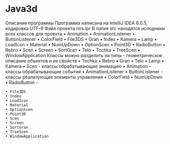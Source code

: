 <h1>Java3d</h1>
Описание программы
Программа написана на IntelliJ IDEA 6.0.5, кодировка UTF-8
Файл проекта nirs.ipr
В папке src находятся исподники всех классов для  проекта
    • Animation 
    • AnimationListener 
    • ButtonListener 
    • ColorField 
    • File3DS 
    • Gran 
    • Index 
    • Kamera 
    • Lamp 
    • LoadIcon 
    • Material 
    • NumUpDown 
    • OptionScen 
    • Point3D 
    • RadioButton 
    • Rebro 
    • Scen 
    • Screen 
    • SortGran 
    • Telo 
    • Tochka 
    • TreeScen 
    • WindowApplication 
Классы можно разделить на типы 
- геометрическое описание объектов и их свойств
    • Tochka 
    • Rebro 
    • Gran 
    • Telo 
    • Lamp 
    • Kamera 
    • Scen 	
- классы обрабатывающие анимацию
    • Animation 
- классы обрабатывающие события 
    • AnimationListener 
    • ButtonListener 
- классы реализующие элементы управления
    • ColorField 
    • NumUpDown 
    • RadioButton 
- 


    • File3DS 
    • Index 
    • LoadIcon 
    • Material 
    • OptionScen 
    • Point3D 
    • Scen 
    • Screen 
    • SortGran 
    • TreeScen 
    • WindowApplication 
